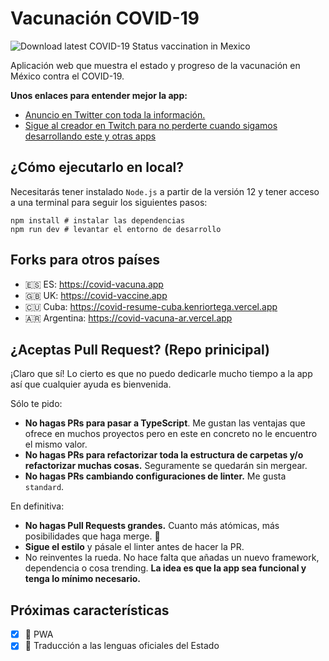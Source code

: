 # Vacunación COVID-19
![Download latest COVID-19 Status vaccination in Mexico](https://github.com/HectorCavilla/covid-vacuna/workflows/Download%20latest%20COVID-19%20Status%20vaccination%20in%20Mexico/badge.svg?event=push)

Aplicación web que muestra el estado y progreso de la vacunación en México contra el COVID-19.

**Unos enlaces para entender mejor la app:**
* [Anuncio en Twitter con toda la información.](https://twitter.com/midudev/status/1352231403136708611)
* [Sigue al creador en Twitch para no perderte cuando sigamos desarrollando este y otras apps](https://www.twitch.tv/midudev)

## ¿Cómo ejecutarlo en local?

Necesitarás tener instalado `Node.js` a partir de la versión 12 y tener acceso a una terminal para seguir los siguientes pasos:

```
npm install # instalar las dependencias
npm run dev # levantar el entorno de desarrollo
```

## Forks para otros países

- 🇪🇸 ES: https://covid-vacuna.app
- 🇬🇧 UK: https://covid-vaccine.app
- 🇨🇺 Cuba: https://covid-resume-cuba.kenriortega.vercel.app
- 🇦🇷 Argentina: https://covid-vacuna-ar.vercel.app

## ¿Aceptas Pull Request? (Repo prinicipal)

¡Claro que sí! Lo cierto es que no puedo dedicarle mucho tiempo a la app así que cualquier ayuda es bienvenida.

Sólo te pido:
- **No hagas PRs para pasar a TypeScript**. Me gustan las ventajas que ofrece en muchos proyectos pero en este en concreto no le encuentro el mismo valor.
- **No hagas PRs para refactorizar toda la estructura de carpetas y/o refactorizar muchas cosas.** Seguramente se quedarán sin mergear.
- **No hagas PRs cambiando configuraciones de linter.** Me gusta `standard`.

En definitiva:
- **No hagas Pull Requests grandes.** Cuanto más atómicas, más posibilidades que haga merge. 🚀
- **Sigue el estilo** y pásale el linter antes de hacer la PR.
- No reinventes la rueda. No hace falta que añadas un nuevo framework, dependencia o cosa trending. **La idea es que la app sea funcional y tenga lo mínimo necesario.**

## Próximas características

- [x] 🔹 PWA
- [x] 🔹 Traducción a las lenguas oficiales del Estado
